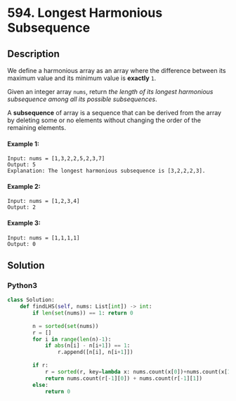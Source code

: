 # 594. Longest Harmonious Subsequence

## Description
We define a harmonious array as an array where the difference between its maximum value and its minimum value is **exactly** `1`.

Given an integer array `nums`, return *the length of its longest harmonious subsequence among all its possible subsequences*.

A **subsequence** of array is a sequence that can be derived from the array by deleting some or no elements without changing the order of the remaining elements.

#### Example 1:
```
Input: nums = [1,3,2,2,5,2,3,7]
Output: 5
Explanation: The longest harmonious subsequence is [3,2,2,2,3].
```

#### Example 2:
```
Input: nums = [1,2,3,4]
Output: 2
```

#### Example 3:
```
Input: nums = [1,1,1,1]
Output: 0
```


## Solution

### Python3
```python
class Solution:
    def findLHS(self, nums: List[int]) -> int:
        if len(set(nums)) == 1: return 0
        
        n = sorted(set(nums))
        r = []
        for i in range(len(n)-1):
            if abs(n[i] - n[i+1]) == 1:
                r.append([n[i], n[i+1]])
    
        if r:
            r = sorted(r, key=lambda x: nums.count(x[0])+nums.count(x[1]))
            return nums.count(r[-1][0]) + nums.count(r[-1][1])
        else:
            return 0
        
```